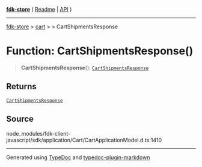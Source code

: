 [**fdk-store**](../../../README.md) ( [Readme](../../../README.md) \| [API](../../../API.md) )

---

[fdk-store](../../../API.md) > [cart](../../README.md) > [<internal>](../README.md) > CartShipmentsResponse

# Function: CartShipmentsResponse()

> **CartShipmentsResponse**(): [`CartShipmentsResponse`](../type-aliases/type-alias.CartShipmentsResponse.md)

## Returns

[`CartShipmentsResponse`](../type-aliases/type-alias.CartShipmentsResponse.md)

## Source

node_modules/fdk-client-javascript/sdk/application/Cart/CartApplicationModel.d.ts:1410

---

Generated using [TypeDoc](https://typedoc.org/) and [typedoc-plugin-markdown](https://www.npmjs.com/package/typedoc-plugin-markdown)
